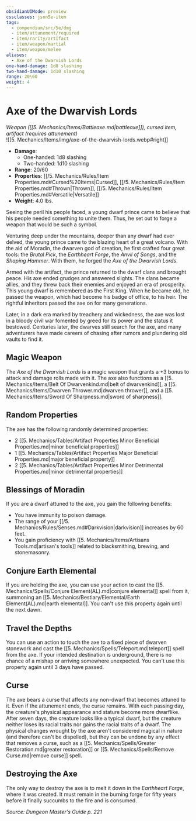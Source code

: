 ```yaml
---
obsidianUIMode: preview
cssclasses: json5e-item
tags:
  - compendium/src/5e/dmg
  - item/attunement/required
  - item/rarity/artifact
  - item/weapon/martial
  - item/weapon/melee
aliases:
  - Axe of the Dwarvish Lords
one-hand-damage: 1d8 slashing
two-hand-damage: 1d10 slashing
range: 20\60
weight: 4
---
```

# Axe of the Dwarvish Lords
*Weapon ([[5. Mechanics/Items/Battleaxe.md\|battleaxe]]), cursed item, artifact (requires attunement)*  
![[5. Mechanics/Items/img/axe-of-the-dwarvish-lords.webp#right]]  

- **Damage**:
  - One-handed: 1d8 slashing
  - Two-handed: 1d10 slashing
- **Range**: 20/60
- **Properties**: [[/5. Mechanics/Rules/Item Properties.md#Cursed%20Items\|Cursed]], [[/5. Mechanics/Rules/Item Properties.md#Thrown\|Thrown]], [[/5. Mechanics/Rules/Item Properties.md#Versatile\|Versatile]]
- **Weight**: 4.0 lbs.

Seeing the peril his people faced, a young dwarf prince came to believe that his people needed something to unite them. Thus, he set out to forge a weapon that would be such a symbol.

Venturing deep under the mountains, deeper than any dwarf had ever delved, the young prince came to the blazing heart of a great volcano. With the aid of Moradin, the dwarven god of creation, he first crafted four great tools: the *Brutal Pick*, the *Earthheart Forge*, the *Anvil of Songs*, and the *Shaping Hammer*. With them, he forged the *Axe of the Dwarvish Lords*.

Armed with the artifact, the prince returned to the dwarf clans and brought peace. His axe ended grudges and answered slights. The clans became allies, and they threw back their enemies and enjoyed an era of prosperity. This young dwarf is remembered as the First King. When he became old, he passed the weapon, which had become his badge of office, to his heir. The rightful inheritors passed the axe on for many generations.

Later, in a dark era marked by treachery and wickedness, the axe was lost in a bloody civil war fomented by greed for its power and the status it bestowed. Centuries later, the dwarves still search for the axe, and many adventurers have made careers of chasing after rumors and plundering old vaults to find it.

## Magic Weapon

The *Axe of the Dwarvish Lords* is a magic weapon that grants a +3 bonus to attack and damage rolls made with it. The axe also functions as a [[5. Mechanics/Items/Belt Of Dwarvenkind.md\|belt of dwarvenkind]], a [[5. Mechanics/Items/Dwarven Thrower.md\|dwarven thrower]], and a [[5. Mechanics/Items/Sword Of Sharpness.md\|sword of sharpness]].

## Random Properties

The axe has the following randomly determined properties:

- 2 [[5. Mechanics/Tables/Artifact Properties Minor Beneficial Properties.md\|minor beneficial properties]]  
- 1 [[5. Mechanics/Tables/Artifact Properties Major Beneficial Properties.md\|major beneficial property]]  
- 2 [[5. Mechanics/Tables/Artifact Properties Minor Detrimental Properties.md\|minor detrimental properties]]  

## Blessings of Moradin

If you are a dwarf attuned to the axe, you gain the following benefits:

- You have immunity to poison damage.  
- The range of your [[/5. Mechanics/Rules/Senses.md#Darkvision\|darkvision]] increases by 60 feet.  
- You gain proficiency with [[5. Mechanics/Items/Artisans Tools.md\|artisan's tools]] related to blacksmithing, brewing, and stonemasonry.  

## Conjure Earth Elemental

If you are holding the axe, you can use your action to cast the [[5. Mechanics/Spells/Conjure Element(AL).md\|conjure elemental]] spell from it, summoning an [[5. Mechanics/Bestiary/Elemental/Earth Element(AL).md\|earth elemental]]. You can't use this property again until the next dawn.

## Travel the Depths

You can use an action to touch the axe to a fixed piece of dwarven stonework and cast the [[5. Mechanics/Spells/Teleport.md\|teleport]] spell from the axe. If your intended destination is underground, there is no chance of a mishap or arriving somewhere unexpected. You can't use this property again until 3 days have passed.

## Curse

The axe bears a curse that affects any non-dwarf that becomes attuned to it. Even if the attunement ends, the curse remains. With each passing day, the creature's physical appearance and stature become more dwarflike. After seven days, the creature looks like a typical dwarf, but the creature neither loses its racial traits nor gains the racial traits of a dwarf. The physical changes wrought by the axe aren't considered magical in nature (and therefore can't be dispelled), but they can be undone by any effect that removes a curse, such as a [[5. Mechanics/Spells/Greater Restoration.md\|greater restoration]] or [[5. Mechanics/Spells/Remove Curse.md\|remove curse]] spell.

## Destroying the Axe

The only way to destroy the axe is to melt it down in the *Earthheart Forge*, where it was created. It must remain in the burning forge for fifty years before it finally succumbs to the fire and is consumed.

*Source: Dungeon Master's Guide p. 221*
